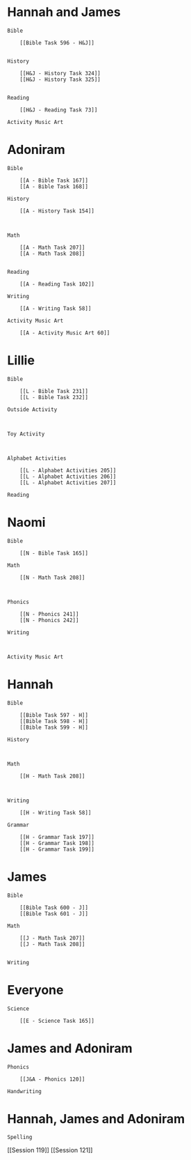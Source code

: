 # Hannah and James

	Bible

		[[Bible Task 596 - H&J]]
		

	History

		[[H&J - History Task 324]]
		[[H&J - History Task 325]]
		

	Reading

		[[H&J - Reading Task 73]]

	Activity Music Art

		
# Adoniram

	Bible

		[[A - Bible Task 167]]
		[[A - Bible Task 168]]

	History

		[[A - History Task 154]]
		
		

	Math

		[[A - Math Task 207]]
		[[A - Math Task 208]]
		

	Reading

		[[A - Reading Task 102]]

	Writing

		[[A - Writing Task 58]]

	Activity Music Art

		[[A - Activity Music Art 60]]

# Lillie

	Bible

		[[L - Bible Task 231]]
		[[L - Bible Task 232]]

	Outside Activity

		

	Toy Activity

		

	Alphabet Activities

		[[L - Alphabet Activities 205]]
		[[L - Alphabet Activities 206]]
		[[L - Alphabet Activities 207]]

	Reading

		

# Naomi

	Bible

		[[N - Bible Task 165]]

	Math

		[[N - Math Task 208]]
		
		

	Phonics

		[[N - Phonics 241]]
		[[N - Phonics 242]]

	Writing

		

	Activity Music Art

		

# Hannah

	Bible

		[[Bible Task 597 - H]]
		[[Bible Task 598 - H]]
		[[Bible Task 599 - H]]

	History

		

	Math

		[[H - Math Task 208]]
		
		

	Writing

		[[H - Writing Task 58]]

	Grammar

		[[H - Grammar Task 197]]
		[[H - Grammar Task 198]]
		[[H - Grammar Task 199]]
# James

	Bible

		[[Bible Task 600 - J]]
		[[Bible Task 601 - J]]

	Math

		[[J - Math Task 207]]
		[[J - Math Task 208]]
		

	Writing

		

# Everyone

	Science

		[[E - Science Task 165]]
		
# James and Adoniram

	Phonics

		[[J&A - Phonics 120]]

	Handwriting

		
# Hannah, James and Adoniram

	Spelling


[[Session 119]]
[[Session 121]]
